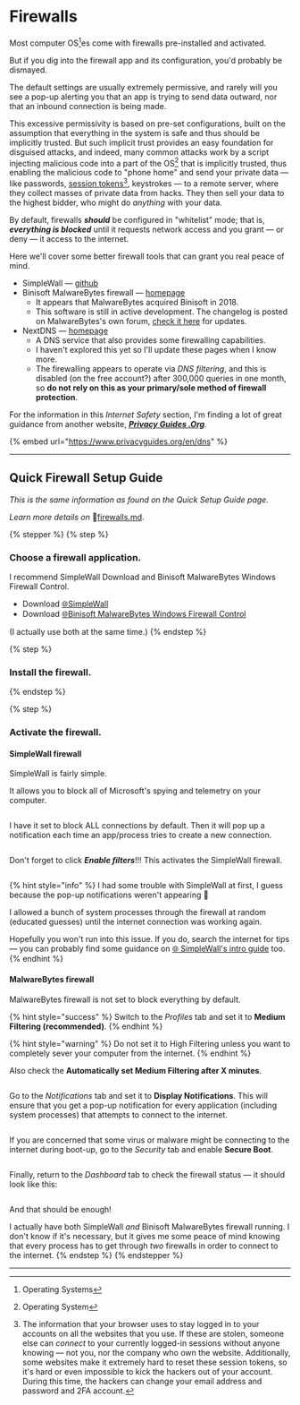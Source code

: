 # Firewalls

Most computer OS[^1]es come with firewalls pre-installed and activated.

But if you dig into the firewall app and its configuration, you'd probably be dismayed.

The default settings are usually extremely permissive, and rarely will you see a pop-up alerting you that an app is trying to send data outward, nor that an inbound connection is being made.

This excessive permissivity is based on pre-set configurations, built on the assumption that everything in the system is safe and thus should be implicitly trusted. But such implicit trust provides an easy foundation for disguised attacks, and indeed, many common attacks work by a script injecting malicious code into a part of the OS[^2] that is implicitly trusted, thus enabling the malicious code to "phone home" and send your private data — like passwords, [session tokens](#user-content-fn-3)[^3], keystrokes — to a remote server, where they collect masses of private data from hacks. They then sell your data to the highest bidder, who might do _anything_ with your data.

By default, firewalls _**should**_ be configured in "whitelist" mode; that is, _**everything is blocked**_ until it requests network access and you grant — or deny — it access to the internet.&#x20;

Here we'll cover some better firewall tools that can grant you real peace of mind.

* SimpleWall — [github](https://github.com/henrypp/simplewall)&#x20;
* Binisoft MalwareBytes firewall — [homepage](https://www.binisoft.org/wfc)&#x20;
  * It appears that MalwareBytes acquired Binisoft in 2018.
  * This software is still in active development. The changelog is posted on MalwareBytes's own forum, [check it here](https://forums.malwarebytes.com/topic/296798-malwarebytes-windows-firewall-control-wfc/) for updates.
* NextDNS — [homepage](https://nextdns.io/)&#x20;
  * A DNS service that also provides some firewalling capabilities.
  * I haven't explored this yet so I'll update these pages when I know more.
  * The firewalling appears to operate via _DNS filtering_, and this is disabled (on the free account?) after 300,000 queries in one month, so **do not rely on this as your primary/sole method of firewall protection**.

For the information in this _Internet Safety_ section, I'm finding a lot of great guidance from another website, [_**Privacy Guides .Org**_](https://www.privacyguides.org).

{% embed url="https://www.privacyguides.org/en/dns" %}


*** 

## Quick Firewall Setup Guide


_This is the same information as found on the Quick Setup Guide page._

_Learn more details on_ 📄[firewalls.md](firewalls.md "mention").&#x20;

{% stepper %}
{% step %}
### Choose a firewall application.

I recommend SimpleWall Download and Binisoft MalwareBytes Windows Firewall Control.

* Download [🌐SimpleWall](https://github.com/henrypp/simplewall)&#x20;
* Download [🌐Binisoft MalwareBytes Windows Firewall Control](https://www.binisoft.org/wfc)&#x20;

(I actually use both at the same time.)
{% endstep %}

{% step %}
### Install the firewall.


{% endstep %}

{% step %}
### Activate the firewall.

#### SimpleWall firewall

SimpleWall is fairly simple.&#x20;

It allows you to block all of Microsoft's spying and telemetry on your computer.

<figure><img src="../.gitbook/assets/image (5).png" alt=""><figcaption></figcaption></figure>

I have it set to block ALL connections by default. Then it will pop up a notification each time an app/process tries to create a new connection.

<figure><img src="../.gitbook/assets/image (6).png" alt=""><figcaption></figcaption></figure>

Don't forget to click _**Enable filters**_!!! This activates the SimpleWall firewall.

<figure><img src="../.gitbook/assets/image (7).png" alt=""><figcaption></figcaption></figure>

{% hint style="info" %}
I had some trouble with SimpleWall at first, I guess because the pop-up notifications weren't appearing 🤷&#x20;

I allowed a bunch of system processes through the firewall at random (educated guesses) until the internet connection was working again.&#x20;

Hopefully you won't run into this issue. If you do, search the internet for tips — you can probably find some guidance on [🌐 SimpleWall's intro guide](https://github.com/henrypp/simplewall) too.
{% endhint %}



#### MalwareBytes firewall

MalwareBytes firewall is not set to block everything by default.

{% hint style="success" %}
Switch to the _Profiles_ tab and set it to **Medium Filtering (recommended)**.
{% endhint %}

{% hint style="warning" %}
Do not set it to High Filtering unless you want to completely sever your computer from the internet.&#x20;
{% endhint %}

Also check the **Automatically set Medium Filtering after X minutes**.

<figure><img src="../.gitbook/assets/image.png" alt=""><figcaption></figcaption></figure>

Go to the _Notifications_ tab and set it to **Display Notifications**. This will ensure that you get a pop-up notification for every application (including system processes) that attempts to connect to the internet.

<figure><img src="../.gitbook/assets/image (1).png" alt=""><figcaption></figcaption></figure>

If you are concerned that some virus or malware might be connecting to the internet during boot-up, go to the _Security_ tab and enable **Secure Boot**.&#x20;

<figure><img src="../.gitbook/assets/image (3).png" alt=""><figcaption></figcaption></figure>

Finally, return to the _Dashboard_ tab to check the firewall status — it should look like this:

<figure><img src="../.gitbook/assets/image (2).png" alt=""><figcaption></figcaption></figure>

And that should be enough!

I actually have both SimpleWall _and_ Binisoft MalwareBytes firewall running. I don't know if it's necessary, but it gives me some peace of mind knowing that every process has to get through _two_ firewalls in order to connect to the internet.
{% endstep %}
{% endstepper %}

***


[^1]: Operating Systems

[^2]: Operating System

[^3]: The information that your browser uses to stay logged in to your accounts on all the websites that you use. If these are stolen, someone else can _connect_ to your currently logged-in sessions without anyone knowing — not you, nor the company who own the website. Additionally, some websites make it extremely hard to reset these session tokens, so it's hard or even impossible to kick the hackers out of your account. During this time, the hackers can change your email address and password and 2FA account.

